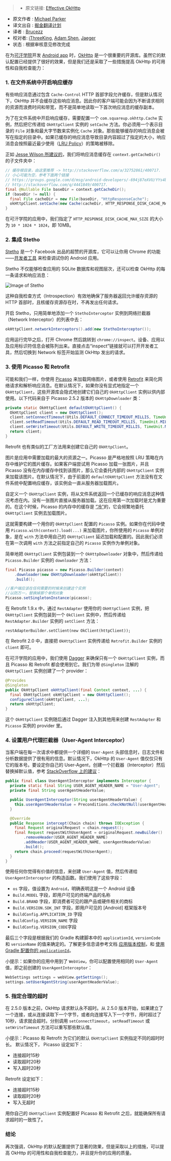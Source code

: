 > * 原文链接: [Effective OkHttp](http://omgitsmgp.com/2015/12/02/effective-okhttp/)
* 原文作者 : [Michael Parker](http://omgitsmgp.com/)
* 译文出自 : [掘金翻译计划](https://github.com/xitu/gold-miner)
* 译者 : [Brucezz](https://github.com/brucezz)
* 校对者: [iThreeKing](https://github.com/iThreeKing), [Adam Shen](https://github.com/shenxn), [Jaeger](https://github.com/laobie)
* 状态 :  根据审核意见修改完成

在为[可汗学院](https://www.khanacademy.org/)开发 [Android app](https://play.google.com/store/apps/details?id=org.khanacademy.android) 时，[OkHttp](http://square.github.io/okhttp/) 是一个很重要的开源库。虽然它的默认配置已经提供了很好的效果，但是我们还是采取了一些措施提高 OkHttp 的可用性和自我检查能力：

### 1\. 在文件系统中开启响应缓存

有些响应消息通过包含 `Cache-Control` HTTP 首部字段允许缓存，但是默认情况下，OkHttp 并不会缓存这些响应消息。因此你的客户端可能会因为不断请求相同的资源而浪费时间和带宽，而不是简单地读取一下首次响应消息的缓存副本。

为了在文件系统中开启响应缓存，需要配置一个 `com.squareup.okhttp.Cache` 实例，然后把它传递给 `OkHttpClient` 实例的 `setCache` 方法。你必须用一个表示目录的 `File` 对象和最大字节数来实例化 `Cache` 对象。那些能够缓存的响应消息会被写在指定的目录中。如果已缓存的响应消息导致目录内容超过了指定的大小，响应消息会按照最近最少使用（[LRU Policy](https://en.wikipedia.org/wiki/Cache_algorithms#LRU)）的策略被移除。

正如 [Jesse Wilson 所建议的](http://stackoverflow.com/a/32752861/400717)，我们将响应消息缓存在 `context.getCacheDir()` 的子文件夹中：


```java
// 缓存根目录，由这里推荐 -> http://stackoverflow.com/a/32752861/400717.
// 小心可能为空，参考下面两个链接
// https://groups.google.com/d/msg/android-developers/-694j87eXVU/YYs4b6kextwJ 和
// http://stackoverflow.com/q/4441849/400717.
final @Nullable File baseDir = context.getCacheDir();
if (baseDir != null) {
  final File cacheDir = new File(baseDir, "HttpResponseCache");
  okHttpClient.setCache(new Cache(cacheDir, HTTP_RESPONSE_DISK_CACHE_MAX_SIZE));
}
```

在可汗学院的应用中，我们指定了 `HTTP_RESPONSE_DISK_CACHE_MAX_SIZE` 的大小为 `10 * 1024 * 1024`，即 10MB。

### 2\. 集成 Stetho

[Stetho](http://facebook.github.io/stetho/) 是一个 Facebook 出品的超赞的开源库，它可以让你用 Chrome 的功能——[开发者工具](https://developers.google.com/web/tools/setup/workspace/setup-devtools) 来检查调试你的 Android 应用。

Stetho 不仅能够检查应用的 SQLite 数据库和视图层次，还可以检查 OkHttp 的每一条请求和响应消息：

![Image of Stetho](http://omgitsmgp.com/assets/images/posts/stetho-inspector-network.png)

这种自我检查方式（Introspection）有效地确保了服务器返回允许缓存资源的 HTTP 首部时，且核缓存资源存在时，不再发出任何请求。

开启 Stetho，只用简单地添加一个 `StethoInterceptor` 实例到网络拦截器（Network Interceptor）的列表中去：


```java
okHttpClient.networkInterceptors().add(new StethoInterceptor());
```


应用运行完毕之后，打开 Chrome 然后跳转到 `chrome://inspect`。设备、应用以及应用标识符信息会被陈列出来。直接点击“inspect”链接就可以打开开发者工具，然后切换到 Network 标签开始监测 OkHttp 发出的请求。

### 3\. 使用 Picasso 和 Retrofit

可能和我们一样，你使用 [Picasso](http://square.github.io/picasso/) 来加载网络图片，或者使用 [Retrofit](http://square.github.io/retrofit/) 来简化网络请求和解析响应消息。在默认情况下，如果你没有显式地指定一个 `OkHttpClient`，这些开源库会隐式地创建它们自己的 `OkHttpClient` 实例以供内部使用。以下代码来自于 Picasso 2.5.2 版本的 `OkHttpDownloader` 类：


```java
private static OkHttpClient defaultOkHttpClient() {
  OkHttpClient client = new OkHttpClient();
  client.setConnectTimeout(Utils.DEFAULT_CONNECT_TIMEOUT_MILLIS, TimeUnit.MILLISECONDS);
  client.setReadTimeout(Utils.DEFAULT_READ_TIMEOUT_MILLIS, TimeUnit.MILLISECONDS);
  client.setWriteTimeout(Utils.DEFAULT_WRITE_TIMEOUT_MILLIS, TimeUnit.MILLISECONDS);
  return client;
}
```

Retrofit 也有类似的工厂方法用来创建它自己的 `OkHttpClient`。

图片是应用中需要加载的最大的资源之一。Picasso 是严格地按照 LRU 策略在内存中维护它的图片缓存。如果客户端尝试用 Picasso 加载一张图片，并且 Picasso 没有在内存缓存中找到该图片，那么它会委托内部的 `OkHttpClient` 实例来加载该图片。在默认情况下，由于前面的 `defaultOkHttpClient` 方法没有在文件系统中配置响应缓存，该实例会一直从服务器加载图片。

自定义一个 `OkHttpClient` 实例，将从文件系统返回一个已缓存的响应消息这种情况考虑在内。没有一张图片直接从服务器加载。这在应用第一次加载时是尤为重要的。在这个时候，Picasso 的内存中的缓存是 [“冷”](http://stackoverflow.com/a/22756972/400717)的，它会频繁地委托 `OkHttpClient` 实例去加载图片。

这就需要构建一个用你的 `OkHttpClient` 配置的 `Picasso` 实例。如果你在代码中使用  `Picasso.with(context).load(...)` 来加载图片，你所使用的 `Picasso` 单例对象，是在  `with` 方法中用自己的 `OkHttpClient` 延迟加载和配置的。因此我们必须在第一次调用 `with` 方法之前指定自己的 `Picasso` 实例作为单例对象。

简单地把 `OkHttpClient` 实例包装到一个 `OkHttpDownloader` 对象中，然后传递给 `Picasso.Builder` 实例的 `downloader` 方法：

```java
final Picasso picasso = new Picasso.Builder(context)
    .downloader(new OkHttpDownloader(okHttpClient))
    .build();

//客户端应该在任何需要的时候来创建这个实例
//以防万一，替换掉那个单例对象
Picasso.setSingletonInstance(picasso);
```

在 Retrofit 1.9.x 中，通过 `RestAdapter` 使用你的 `OkHttpClient` 实例，把 `OkHttpClient` 实例包装到一个 `OkClient` 实例中，然后传递给 `RestAdapter.Builder` 实例的 `setClient` 方法：


    restAdapterBuilder.setClient(new OkClient(httpClient));


在 Retrofit 2.0 中，直接把 `OkHttpClient` 实例传递给 `Retrofit.Builder` 实例的 `client` 即可。 

在可汗学院的应用中，我们使用 [Dagger](http://google.github.io/dagger/) 来确保只有一个 `OkHttpClient` 实例，而且 Picasso 和 Retrofit 都会使用到它。我们为带 `@Singleton` 注解的 `OkHttpClient` 实例创建了一个 provider：

```java
@Provides
@Singleton
public OkHttpClient okHttpClient(final Context context, ...) {
  final OkHttpClient okHttpClient = new OkHttpClient();
  configureClient(okHttpClient, ...);
  return okHttpClient;
}
```

这个 `OkHttpClient` 实例随后通过 Dagger 注入到其他用来创建 `RestAdapter` 和 `Picasso` 实例的 provider 里。

### 4\. 设置用户代理拦截器（User-Agent Interceptor）

当客户端在每一次请求中都提供一个详细的 `User-Agent` 头部信息时，日志文件和分析数据提供了很有用的信息。默认情况下，OkHttp 的 `User-Agent` 值仅仅只有它的版本号。要设定你自己的 User-Agent，创建一个拦截器（Interceptor）然后替换掉默认值，参考 [StackOverflow 上的建议](http://stackoverflow.com/a/27840834/400717)：


```java
public final class UserAgentInterceptor implements Interceptor {
  private static final String USER_AGENT_HEADER_NAME = "User-Agent";
  private final String userAgentHeaderValue;

  public UserAgentInterceptor(String userAgentHeaderValue) {
    this.userAgentHeaderValue = Preconditions.checkNotNull(userAgentHeaderValue);
  }

  @Override
  public Response intercept(Chain chain) throws IOException {
    final Request originalRequest = chain.request();
    final Request requestWithUserAgent = originalRequest.newBuilder()
        .removeHeader(USER_AGENT_HEADER_NAME)
        .addHeader(USER_AGENT_HEADER_NAME, userAgentHeaderValue)
        .build();
    return chain.proceed(requestWithUserAgent);
  }
}
```

使用任何你觉得有价值的信息，来创建 `User-Agent` 值，然后传递给 `UserAgentInterceptor` 的构造函数。我们使用了这些字段：

*   `os` 字段，值设置为 `Android`，明确表明这是一个 Android 设备
*   `Build.MODEL` 字段，即用户可见的终端产品的名称
*   `Build.BRAND` 字段，即消费者可见的跟产品或硬件相关的商标
*   `Build.VERSION.SDK_INT` 字段，即用户可见的 [Android] 框架版本号
*   `BuildConfig.APPLICATION_ID` 字段
*   `BuildConfig.VERSION_NAME` 字段
*   `BuildConfig.VERSION_CODE`字段

最后三个字段是根据我们的 Gradle 构建脚本中的 `applicationId`, `versionCode` 和 `versionName` 的值来确定的。了解更多信息请参考文档 [应用版本控制](http://developer.android.com/tools/publishing/versioning.html)，和 [使用 Gradle 配置你的 `applicationId`](http://tools.android.com/tech-docs/new-build-system/applicationid-vs-packagename)。

小提示：如果你的应用中用到了 `WebView`，你可以配置使用相同的 `User-Agent` 值，即之前创建的 `UserAgentInterceptor`：


```java
WebSettings settings = webView.getSettings();
settings.setUserAgentString(userAgentHeaderValue);
```

### 5\. 指定合理的超时

在 2.5.0 版本之前，OkHttp 请求默认永不超时。从 2.5.0 版本开始，如果建立了一个连接，或从连接读取下一个字节，或者向连接写入下一个字节，用时超过了10秒，请求就会超时。分别调用 `setConnectTimeout`，`setReadTimeout` 或 `setWriteTimeout` 方法可以重写那些默认值。

小提示：Picasso 和 Retrofit 为它们的默认 `OkHttpClient` 实例指定不同的超时时长。
默认情况下， Picasso 设定如下：

*   连接超时15秒
*   读取超时20秒
*   写入超时20秒

Retrofit 设定如下：

*   连接超时15秒
*   读取超时20秒
*   写入无超时

用你自己的 `OkHttpClient` 实例配置好 Picasso 和 Retrofit 之后，就能确保所有请求超时的一致性了。

### 结论

再次强调，OkHttp 的默认配置提供了显著的效果，但是采取以上的措施，可以提高 OkHttp 的可用性和自我检查能力，并且提升你的应用的质量。
